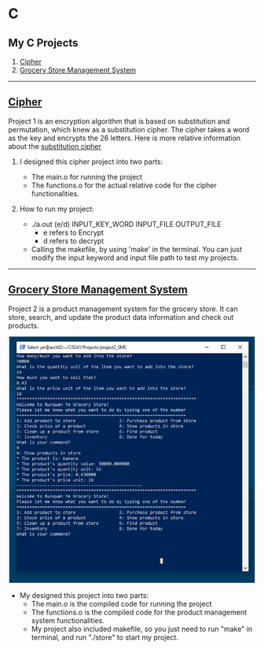 # C
## My C Projects
1. [Cipher](#cipher)
2. [Grocery Store Management System](#grocery-store-management-system)
---

## [Cipher](https://github.com/RunquanYe/C/tree/master/Cipher)
Project 1 is an encryption algorithm that is based on substitution and permutation, which knew as a substitution cipher.  The cipher takes a word as the key and encrypts the 26 letters.  Here is more relative information about the [substitution cipher](https://en.wikipedia.org/wiki/Substitution_cipher)

1. I designed this cipher project into two parts:
    + The main.o for running the project
    + The functions.o for the actual relative code for the cipher functionalities.

2. How to run my project:
    + ./a.out    (e/d)     INPUT_KEY_WORD     INPUT_FILE OUTPUT_FILE
        - e refers to Encrypt
        - d refers to decrypt
    + Calling the makefile, by using 'make' in the terminal.  You can just modify the input keyword and input file path to test my projects.
---

## [Grocery Store Management System](https://github.com/RunquanYe/C/tree/master/Grocery_Store_Management)
Project 2 is a product management system for the grocery store. It can store, search, and update the product data information and check out products.

<p align="center"><img width="500" height="500" src="img/c_p2_01.PNG"/></p>

+ My designed this project into two parts:
    - The main.o is the compiled code for running the project
    - The functions.o is the compiled code for the product management system functionalities.
    - My project also included makefile, so you just need to run "make" in terminal, and run "./store" to start my project.
